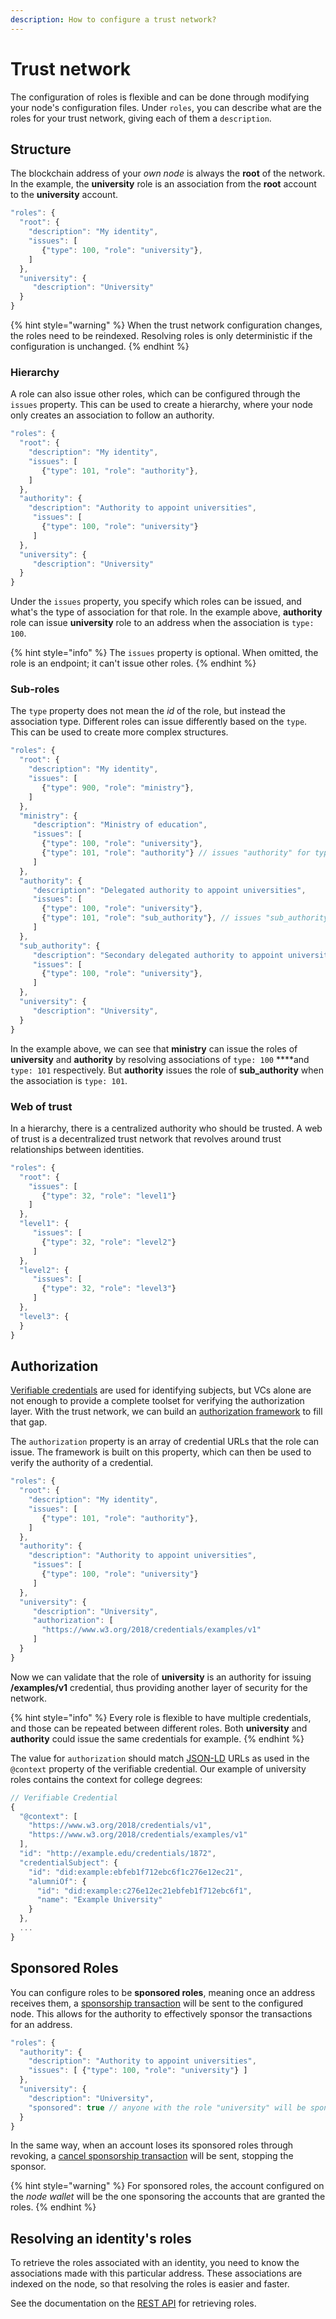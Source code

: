 ```yaml
---
description: How to configure a trust network?
---
```


# Trust network

The configuration of roles is flexible and can be done through modifying your node's configuration files. Under `roles`, you can describe what are the roles for your trust network, giving each of them a `description`.

## Structure

The blockchain address of your _own node_ is always the **root** of the network. In the example, the **university** role is an association from the **root** account to the **university** account.

```javascript
"roles": {
  "root": {
    "description": "My identity",
    "issues": [
       {"type": 100, "role": "university"},
    ]
  },
  "university": {
     "description": "University"
  }
}
```

{% hint style="warning" %}
When the trust network configuration changes, the roles need to be reindexed. Resolving roles is only deterministic if the configuration is unchanged.
{% endhint %}

### Hierarchy

A role can also issue other roles, which can be configured through the `issues` property. This can be used to create a hierarchy, where your node only creates an association to follow an authority.

```javascript
"roles": {
  "root": {
    "description": "My identity",
    "issues": [
       {"type": 101, "role": "authority"},
    ]
  },
  "authority": {
    "description": "Authority to appoint universities",
     "issues": [
       {"type": 100, "role": "university"}
     ]
  },
  "university": {
     "description": "University"
  }
}
```

Under the `issues` property, you specify which roles can be issued, and what's the type of association for that role. In the example above, **authority** role can issue **university** role to an address when the association is `type: 100`. 

{% hint style="info" %}
The `issues` property is optional. When omitted, the role is an endpoint; it can't issue other roles.
{% endhint %}

### Sub-roles

The `type` property does not mean the _id_ of the role, but instead the association type. Different roles can issue differently based on the `type`. This can be used to create more complex structures.

```javascript
"roles": {
  "root": {
    "description": "My identity",
    "issues": [
       {"type": 900, "role": "ministry"},
    ]
  },
  "ministry": {
     "description": "Ministry of education",
     "issues": [
       {"type": 100, "role": "university"},
       {"type": 101, "role": "authority"} // issues "authority" for type 101
     ]
  },
  "authority": {
     "description": "Delegated authority to appoint universities",
     "issues": [
       {"type": 100, "role": "university"},
       {"type": 101, "role": "sub_authority"}, // issues "sub_authority" for type 101
     ]
  },
  "sub_authority": {
     "description": "Secondary delegated authority to appoint universities",
     "issues": [
       {"type": 100, "role": "university"},
     ]
  },
  "university": {
     "description": "University",
  }
}
```

In the example above, we can see that **ministry** can issue the roles of **university** and **authority** by resolving associations of `type: 100` ****and `type: 101` respectively. But **authority** issues the role of **sub\_authority** when the association is `type: 101`.

### Web of trust

In a hierarchy, there is a centralized authority who should be trusted. A web of trust is a decentralized trust network that revolves around trust relationships between identities.

```javascript
"roles": {
  "root": {
    "issues": [
       {"type": 32, "role": "level1"}
    ]
  },
  "level1": {
     "issues": [
       {"type": 32, "role": "level2"}
     ]
  },
  "level2": {
     "issues": [
       {"type": 32, "role": "level3"}
     ]
  },
  "level3": {
  }
}
```

## Authorization

[Verifiable credentials](../../protocol/identities/verifiable-credentials.md) are used for identifying subjects, but VCs alone are not enough to provide a complete toolset for verifying the authorization layer. With the trust network, we can build an [authorization framework](https://www.w3.org/TR/vc-data-model/#authorization) to fill that gap.

The `authorization` property is an array of credential URLs that the role can issue. The framework is built on this property, which can then be used to verify the authority of a credential.

```javascript
"roles": {
  "root": {
    "description": "My identity",
    "issues": [
       {"type": 101, "role": "authority"},
    ]
  },
  "authority": {
    "description": "Authority to appoint universities",
     "issues": [
       {"type": 100, "role": "university"}
     ]
  },
  "university": {
     "description": "University",
     "authorization": [
       "https://www.w3.org/2018/credentials/examples/v1"
     ]
  }
}
```

Now we can validate that the role of **university** is an authority for issuing **/examples/v1** credential, thus providing another layer of security for the network.

{% hint style="info" %}
Every role is flexible to have multiple credentials, and those can be repeated between different roles. Both **university** and **authority** could issue the same credentials for example.
{% endhint %}

The value for `authorization` should match [JSON-LD](https://www.w3.org/TR/vc-data-model/#json-ld) URLs as used in the `@context` property of the verifiable credential. Our example of university roles contains the context for college degrees:

```javascript
// Verifiable Credential
{
  "@context": [
    "https://www.w3.org/2018/credentials/v1",
    "https://www.w3.org/2018/credentials/examples/v1"
  ],
  "id": "http://example.edu/credentials/1872",
  "credentialSubject": {
    "id": "did:example:ebfeb1f712ebc6f1c276e12ec21",
    "alumniOf": {
      "id": "did:example:c276e12ec21ebfeb1f712ebc6f1",
      "name": "Example University"
    }
  },
  ...
}
```

## Sponsored Roles

You can configure roles to be **sponsored roles**, meaning once an address receives them, a [sponsorship transaction](https://docs.ltonetwork.com/v/edge/protocol/public/transactions/sponsor) will be sent to the configured node. This allows for the authority to effectively sponsor the transactions for an address.

```javascript
"roles": {
  "authority": {
    "description": "Authority to appoint universities",
    "issues": [ {"type": 100, "role": "university"} ]
  },
  "university": {
    "description": "University",
    "sponsored": true // anyone with the role "university" will be sponsored
  }
}
```

In the same way, when an account loses its sponsored roles through revoking, a [cancel sponsorship transaction](https://docs.ltonetwork.com/v/edge/protocol/public/transactions/cancel-sponsor) will be sent, stopping the sponsor.

{% hint style="warning" %}
For sponsored roles, the account configured on the _node wallet_ will be the one sponsoring the accounts that are granted the roles.
{% endhint %}

## Resolving an identity's roles

To retrieve the roles associated with an identity, you need to know the associations made with this particular address. These associations are indexed on the node, so that resolving the roles is easier and faster.

See the documentation on the [REST API](../rest-api.md) for retrieving roles.

